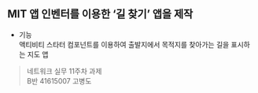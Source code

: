  ## MIT 앱 인벤터를 이용한 ‘길 찾기’ 앱을 제작  
 * 기능  
 액티비티 스타터 컴포넌트를 이용하여 출발지에서 목적지를 찾아가는 길을 표시하는 지도 앱         
 >네트워크 실무 11주차 과제   
 >B반 41615007 고병도
